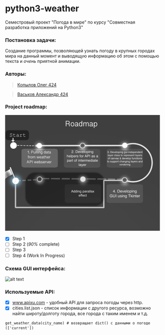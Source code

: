 # python3-weather
Семестровый проект "Погода в мире" по курсу "Совместная разработка приложений на Python3" 
### Постановка задачи: 
Создание программы, позволяющей узнать погоду в крупных городах мира на данный момент и выводящую информацию об этом с помощью текста и *очень* приятной анимации. 
### Авторы: 
> [Копылов Олег 424](https://github.com/Kopylov-Oleg)

> [Васьков Александр 424](https://github.com/AVasK)
### Project roadmap:
![alt text](https://raw.githubusercontent.com/AVasK/python3-weather/master/plan.jpg)
- [x] Step 1
- [ ] Step 2 (*90%* complete)
- [ ] Step 3
- [ ] Step 4 (Work In Progress)

### Схема GUI интерфейса:
![alt text](https://pp.userapi.com/c854128/v854128419/26f3e/N55nEweiqCY.jpg)

### Используемые API:
- [x] www.apixu.com - удобный API для запроса погоды через http.
- [x] cities.list.json - список информации с другого ресурса, возможно найти широту/долготу города, все города с таким именем и т.д.

```python3
get_weather_data(city_name) # возвращает dict() с данными о погоде (['current'])

```
